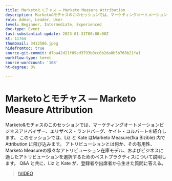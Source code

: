 ```yaml
---
title: Marketoとモチャス — Marketo Measure Attribution
description: Marketo&モチャスのこのセッションでは、マーケティングオートメーションビジネスアドバイザー、エリザベス・ランドバーグ、ケイト・コルバートを紹介します。 このセッションでは、Liz と Kate はMarketo Measure(fka Bizible) 内で Attribution に飛び込みます。 アトリビューションとは何か、その有用性、Marketo Measureの様々なアトリビューション在庫モデル、およびビジネスに適したアトリビューションを選択するためのベストプラクティスについて説明します。 Q&A と共に、Liz と Kate が、登録者や出席者から生きた質問に答える。
role: Admin, Leader, User
level: Beginner, Intermediate, Experienced
doc-type: Event
last-substantial-update: 2023-01-31T00:00:00Z
kt: 11764
thumbnail: 3413506.jpeg
hidefromtoc: true
source-git-commit: d7ba42d21f09ed3793b0cc0b2da0b5b760b21fa1
workflow-type: tm+mt
source-wordcount: '168'
ht-degree: 0%

---
```



# Marketoとモチャス — Marketo Measure Attribution

Marketo&amp;モチャスのこのセッションでは、マーケティングオートメーションビジネスアドバイザー、エリザベス・ランドバーグ、ケイト・コルバートを紹介します。 このセッションでは、Liz と Kate はMarketo Measure(fka Bizible) 内で Attribution に飛び込みます。 アトリビューションとは何か、その有用性、Marketo Measureの様々なアトリビューション在庫モデル、およびビジネスに適したアトリビューションを選択するためのベストプラクティスについて説明します。 Q&amp;A と共に、Liz と Kate が、登録者や出席者から生きた質問に答える。

>[!VIDEO](https://video.tv.adobe.com/v/3413506/?quality=12&learn=on)